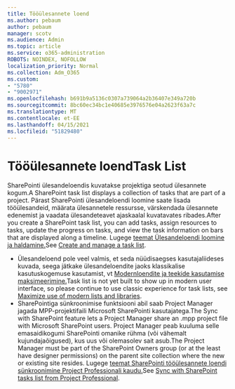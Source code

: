 ```yaml
---
title: Tööülesannete loend
ms.author: pebaum
author: pebaum
manager: scotv
ms.audience: Admin
ms.topic: article
ms.service: o365-administration
ROBOTS: NOINDEX, NOFOLLOW
localization_priority: Normal
ms.collection: Adm_O365
ms.custom:
- "5780"
- "9002971"
ms.openlocfilehash: b691b9a5136c0307a739064a2b36407e349a720b
ms.sourcegitcommit: 8bc60ec34bc1e40685e3976576e04a2623f63a7c
ms.translationtype: MT
ms.contentlocale: et-EE
ms.lasthandoff: 04/15/2021
ms.locfileid: "51829480"
---
```

# <a name="task-list"></a><span data-ttu-id="0b87e-102">Tööülesannete loend</span><span class="sxs-lookup"><span data-stu-id="0b87e-102">Task List</span></span>

<span data-ttu-id="0b87e-103">SharePointi ülesandeloendis kuvatakse projektiga seotud ülesannete kogum.</span><span class="sxs-lookup"><span data-stu-id="0b87e-103">A SharePoint task list displays a collection of tasks that are part of a project.</span></span> <span data-ttu-id="0b87e-104">Pärast SharePointi ülesandeloendi loomine saate lisada tööülesandeid, määrata ülesannetele ressursse, värskendada ülesannete edenemist ja vaadata ülesandeteavet ajaskaalal kuvatavates ribades.</span><span class="sxs-lookup"><span data-stu-id="0b87e-104">After you create a SharePoint task list, you can add tasks, assign resources to tasks, update the progress on tasks, and view the task information on bars that are displayed along a timeline.</span></span> <span data-ttu-id="0b87e-105">Lugege [teemat Ülesandeloendi loomine ja haldamine.](https://support.microsoft.com/office/466ad207-46fd-4c77-9af1-41bc23cec21a)</span><span class="sxs-lookup"><span data-stu-id="0b87e-105">See [Create and manage a task list](https://support.microsoft.com/office/466ad207-46fd-4c77-9af1-41bc23cec21a).</span></span>  

-   <span data-ttu-id="0b87e-106">Ülesandeloend pole veel valmis, et seda nüüdisaegses kasutajaliideses kuvada, seega jätkake ülesandeloendite jaoks klassikalise kasutuskogemuse kasutamist, vt [Modernloendite ja teekide kasutamise maksimeerimine.](https://docs.microsoft.com/sharepoint/dev/transform/modernize-userinterface-lists-and-libraries)</span><span class="sxs-lookup"><span data-stu-id="0b87e-106">Task list is not yet built to show up in modern user interface, so please continue to use classic experience for task lists, see [Maximize use of modern lists and libraries](https://docs.microsoft.com/sharepoint/dev/transform/modernize-userinterface-lists-and-libraries).</span></span>
-   <span data-ttu-id="0b87e-107">SharePointiga sünkroonimise funktsiooni abil saab Project Manager jagada MPP-projektifaili Microsoft SharePointi kasutajatega.</span><span class="sxs-lookup"><span data-stu-id="0b87e-107">The Sync with SharePoint feature lets a Project Manager share an .mpp project file with Microsoft SharePoint users.</span></span> <span data-ttu-id="0b87e-108">Project Manager peab kuuluma selle emasaidikogumi SharePointi omanike rühma (või vähemalt kujundajaõigused), kus uus või olemasolev sait asub.</span><span class="sxs-lookup"><span data-stu-id="0b87e-108">The Project Manager must be part of the SharePoint Owners group (or at the least have designer permissions) on the parent site collection where the new or existing site resides.</span></span> <span data-ttu-id="0b87e-109">Lugege [teemat SharePointi tööülesannete loendi sünkroonimine Project Professionali kaudu.](https://docs.microsoft.com/office/troubleshoot/project/sync-with-tasks-from-project)</span><span class="sxs-lookup"><span data-stu-id="0b87e-109">See [Sync with SharePoint tasks list from Project Professional](https://docs.microsoft.com/office/troubleshoot/project/sync-with-tasks-from-project).</span></span>